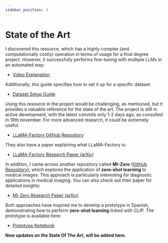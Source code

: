 ```yaml
---
sidebar_position: 3
---
```


# State of the Art

I discovered this resource, which has a highly complex (and computationally costly) operation in terms of usage for a final degree project. However, it successfully performs fine-tuning with multiple LLMs in an automated way:

- [Video Explanation](https://youtu.be/W29FgeZEpus?feature=shared)

Additionally, this guide specifies how to set it up for a specific dataset:

- [Dataset Setup Guide](https://github.com/hiyouga/LLaMA-Factory/blob/main/data/README.md)

Using this resource in the project would be challenging, as mentioned, but it provides a valuable reference for the state of the art. The project is still in active development, with the latest commits only 1-2 days ago, as consulted in 19th november. For more advanced research, it could be extremely useful.

- [LLaMA-Factory GitHub Repository](https://github.com/hiyouga/LLaMA-Factory)

They also have a paper explaining what LLaMA-Factory is:

- [LLaMA-Factory Research Paper (arXiv)](https://arxiv.org/abs/2403.13372)


In addition, I came across another repository called **MI-Zero** ([GitHub Repository](https://github.com/mahmoodlab/MI-Zero)), which explores the application of **zero-shot learning** to medical images. This approach is particularly interesting for diagnostic applications in medical imaging. You can also check out their paper for detailed insights:

- [MI-Zero Research Paper (arXiv)](https://arxiv.org/abs/2306.07831)

Both approaches have inspired me to develop a prototype in Spanish, demonstrating how to perform **zero-shot learning** linked with CLIP. The prototype is available here:

- [Prototype Notebook](https://github.com/edujbarrios/My-TFG-Logbook/blob/main/notebooks/Probando_ZeroShot_como_alternativa_a_Llama.ipynb)

**New updates on the State Of The Art, will be added here.**
